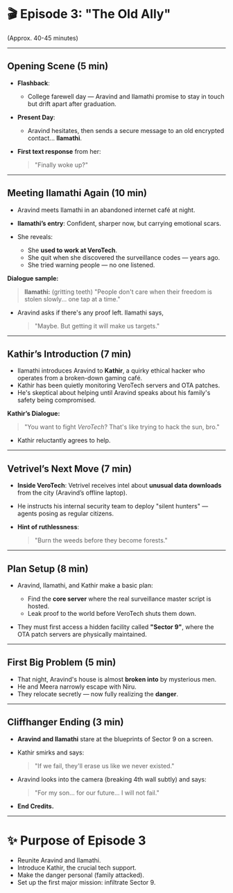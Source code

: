 # 🎬 **Episode 3: "The Old Ally"**

(Approx. 40-45 minutes)

---

## **Opening Scene** (5 min)

- **Flashback**:

  - College farewell day — Aravind and Ilamathi promise to stay in touch but drift apart after graduation.

- **Present Day**:

  - Aravind hesitates, then sends a secure message to an old encrypted contact... **Ilamathi**.

- **First text response** from her:

  > "Finally woke up?"

---

## **Meeting Ilamathi Again** (10 min)

- Aravind meets Ilamathi in an abandoned internet café at night.
- **Ilamathi’s entry**: Confident, sharper now, but carrying emotional scars.
- She reveals:

  - She **used to work at VeroTech**.
  - She quit when she discovered the surveillance codes — years ago.
  - She tried warning people — no one listened.

**Dialogue sample:**

> **Ilamathi:** (gritting teeth)
> "People don't care when their freedom is stolen slowly... one tap at a time."

- Aravind asks if there's any proof left.
  Ilamathi says,

  > "Maybe. But getting it will make us targets."

---

## **Kathir’s Introduction** (7 min)

- Ilamathi introduces Aravind to **Kathir**, a quirky ethical hacker who operates from a broken-down gaming café.
- Kathir has been quietly monitoring VeroTech servers and OTA patches.
- He's skeptical about helping until Aravind speaks about his family's safety being compromised.

**Kathir’s Dialogue:**

> "You want to fight _VeroTech_?
> That's like trying to hack the sun, bro."

- Kathir reluctantly agrees to help.

---

## **Vetrivel’s Next Move** (7 min)

- **Inside VeroTech**:
  Vetrivel receives intel about **unusual data downloads** from the city (Aravind’s offline laptop).
- He instructs his internal security team to deploy "silent hunters" — agents posing as regular citizens.
- **Hint of ruthlessness**:

  > "Burn the weeds before they become forests."

---

## **Plan Setup** (8 min)

- Aravind, Ilamathi, and Kathir make a basic plan:

  - Find the **core server** where the real surveillance master script is hosted.
  - Leak proof to the world before VeroTech shuts them down.

- They must first access a hidden facility called **"Sector 9"**, where the OTA patch servers are physically maintained.

---

## **First Big Problem** (5 min)

- That night, Aravind's house is almost **broken into** by mysterious men.
- He and Meera narrowly escape with Niru.
- They relocate secretly — now fully realizing the **danger**.

---

## **Cliffhanger Ending** (3 min)

- **Aravind and Ilamathi** stare at the blueprints of Sector 9 on a screen.

- Kathir smirks and says:

  > "If we fail, they'll erase us like we never existed."

- Aravind looks into the camera (breaking 4th wall subtly) and says:

  > "For my son... for our future... I will not fail."

- **End Credits.**

---

# ✨ **Purpose of Episode 3**

- Reunite Aravind and Ilamathi.
- Introduce Kathir, the crucial tech support.
- Make the danger personal (family attacked).
- Set up the first major mission: infiltrate Sector 9.
